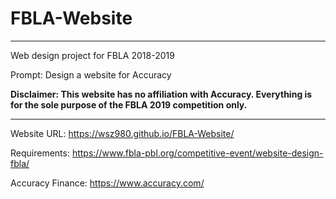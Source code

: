 # FBLA-Website
_______________
Web design project for FBLA 2018-2019

Prompt: Design a website for Accuracy

**Disclaimer: This website has no affiliation with Accuracy. Everything is for the sole purpose of the FBLA 2019 competition only.**
_______________


Website URL: https://wsz980.github.io/FBLA-Website/

Requirements: https://www.fbla-pbl.org/competitive-event/website-design-fbla/

Accuracy Finance: https://www.accuracy.com/
 
